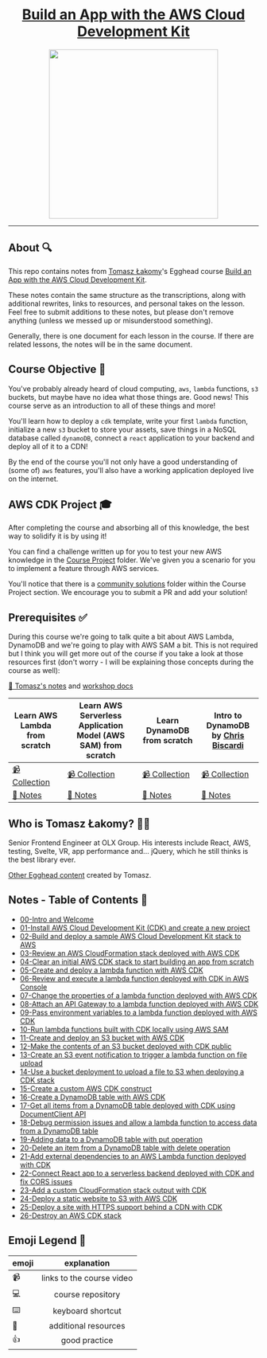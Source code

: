 <h1 align="center"><a href="https://egghead.io/courses/build-an-app-with-the-aws-cloud-development-kit?af=6p5abz">Build an App with the AWS Cloud Development Kit</a></h1>

<p align="center"><img src="https://d2eip9sf3oo6c2.cloudfront.net/series/square_covers/000/000/450/full/EGH_AWS-TS.png" width="340"></p>

---

## About 🔍

This repo contains notes from [Tomasz Łakomy](https://twitter.com/tlakomy)'s Egghead course [Build an App with the AWS Cloud Development Kit](https://egghead.io/courses/build-an-app-with-the-aws-cloud-development-kit?af=6p5abz).

These notes contain the same structure as the transcriptions, along with additional rewrites, links to resources, and personal takes on the lesson. Feel free to submit additions to these notes, but please don't remove anything (unless we messed up or misunderstood something).

Generally, there is one document for each lesson in the course. If there are related lessons, the notes will be in the same document.

## Course Objective 💪

You've probably already heard of cloud computing, `aws`, `lambda` functions, `s3` buckets, but maybe have no idea what those things are. Good news! This course serve as an introduction to all of these things and more!

You'll learn how to deploy a `cdk` template, write your first `lambda` function, initialize a new `s3` bucket to store your assets, save things in a NoSQL database called `dynamoDB`, connect a `react` application to your backend and deploy all of it to a CDN!

By the end of the course you'll not only have a good understanding of (some of) `aws` features, you'll also have a working application deployed live on the internet.

## AWS CDK Project 🎓

After completing the course and absorbing all of this knowledge, the best way to solidify it is by using it!

You can find a challenge written up for you to test your new AWS knowledge in the [Course Project](./course-project/README.md) folder. We've given you a scenario for you to implement a feature through AWS services.

You'll notice that there is a [community solutions](./course-project/community-solutions.md) folder within the Course Project section. We encourage you to submit a PR and add your solution!

## Prerequisites ✅
During this course we're going to talk quite a bit about AWS Lambda, DynamoDB and we're going to play with AWS SAM a bit. This is not required but I think you will get more out of the course if you take a look at those resources first (don't worry - I will be explaining those concepts during the course as well):

[🤔 Tomasz's notes](https://gist.github.com/tlakomy/f1312ec1fd092ece75a0f72403235fc8) and [workshop docs](https://github.com/tlakomy/egghead-aws-cdk-workshop/tree/master/docs)

| Learn AWS Lambda from scratch                                                             | Learn AWS Serverless Application Model (AWS SAM) from scratch                                                                     | Learn DynamoDB from scratch                                                                 | Intro to DynamoDB by [Chris Biscardi](https://egghead.io/instructors/chris-biscardi?af=6p5abz) |
|-------------------------------------------------------------------------------------------|-----------------------------------------------------------------------------------------------------------------------------------|---------------------------------------------------------------------------------------------|------------------------------------------------------------------------------------------------|
| [📹 Collection](https://egghead.io/playlists/learn-aws-lambda-from-scratch-d29d?af=6p5abz) | [📹 Collection](https://egghead.io/playlists/learn-aws-serverless-application-model-aws-sam-framework-from-scratch-baf9?af=6p5abz) | [📹 Collection](https://egghead.io/playlists/learn-aws-dynamodb-from-scratch-21c3?af=6p5abz) | [📹 Collection](https://egghead.io/playlists/learn-aws-dynamodb-from-scratch-21c3?af=6p5abz)    |
| [🤔 Notes](https://github.com/theianjones/egghead.io_learn_aws_lambda_from_scratch)        |                                       [🤔 Notes](https://github.com/eggheadio-projects/build-serverless-applications-with-aws-sam) |            [🤔 Notes](https://github.com/eggheadio-projects/learn-aws-dynamodb-from-scratch) |                             [🤔 Notes](https://github.com/eggheadio-projects/intro-to-dynamodb) |

## Who is Tomasz Łakomy? 👨‍💻

Senior Frontend Engineer at OLX Group. His interests include React, AWS, testing, Svelte, VR, app performance and... jQuery, which he still thinks is the best library ever.

[Other Egghead content](https://egghead.io/instructors/tomasz-lakomy) created by Tomasz.

## Notes - Table of Contents 📜

- [00-Intro and Welcome](/notes/00-intro-and-welcome.md)
- [01-Install AWS Cloud Development Kit (CDK) and create a new project](/notes/01-install-aws-cloud-development-kit-cdk-and-create-a-new-project.md)
- [02-Build and deploy a sample AWS Cloud Development Kit stack to AWS](/notes/02-build-and-deploy-a-sample-aws-cloud-development-kit-stack-to-aws.md)
- [03-Review an AWS CloudFormation stack deployed with AWS CDK](/notes/03-review-an-aws-cloud-formation-stack-deployed-with-aws-cdk.md)
- [04-Clear an initial AWS CDK stack to start building an app from scratch](/notes/04-clear-an-initial-aws-cdk-stack-to-start-building-an-app-from-scratch.md)
- [05-Create and deploy a lambda function with AWS CDK](/notes/05-create-and-deploy-a-lambda-function-with-aws-cdk.md)
- [06-Review and execute a lambda function deployed with CDK in AWS Console](/notes/06-review-and-execute-a-lambda-function-deployed-with-cdk-in-aws-console.md)
- [07-Change the properties of a lambda function deployed with AWS CDK](/notes/07-change-the-properties-of-a-lambda-function-deployed-with-aws-cdk.md)
- [08-Attach an API Gateway to a lambda function deployed with AWS CDK](/notes/08-attach-an-api-gateway-to-a-lambda-function-deployed-with-aws-cdk.md)
- [09-Pass environment variables to a lambda function deployed with AWS CDK](/notes/09-pass-environment-variables-to-a-lambda-function-deployed-with-aws-cdk.md)
- [10-Run lambda functions built with CDK locally using AWS SAM](/notes/10-run-lambda-functions-built-with-cdk-locally-using-aws-sam.md)
- [11-Create and deploy an S3 bucket with AWS CDK](/notes/11-create-and-deploy-an-s3-bucket-with-aws-cdk.md)
- [12-Make the contents of an S3 bucket deployed with CDK public](/notes/12-make-the-contents-of-an-s3-bucket-deployed-with-cdk-public.md)
- [13-Create an S3 event notification to trigger a lambda function on file upload](/notes/13-create-an-s3-event-notification-to-trigger-a-lambda-function-on-file-upload.md)
- [14-Use a bucket deployment to upload a file to S3 when deploying a CDK stack](/notes/14-use-a-bucket-deployment-to-upload-a-file-to-s3-when-deploying-a-cdk-stack.md)
- [15-Create a custom AWS CDK construct](/notes/15-create-a-custom-aws-cdk-construct.md)
- [16-Create a DynamoDB table with AWS CDK](/notes/16-create-a-dynamo-db-table-with-aws-cdk.md)
- [17-Get all items from a DynamoDB table deployed with CDK using DocumentClient API](/notes/17-get-all-items-from-a-dynamo-db-table-deployed-with-cdk-using-document-client-api.md)
- [18-Debug permission issues and allow a lambda function to access data from a DynamoDB table](/notes/18-debug-permission-issues-and-allow-a-lambda-function-to-access-data-from-a-dynamo-db-table.md)
- [19-Adding data to a DynamoDB table with put operation](/notes/19-adding-data-to-a-dynamo-db-table-with-put-operation.md)
- [20-Delete an item from a DynamoDB table with delete operation](/notes/20-delete-an-item-from-a-dynamo-db-table-with-delete-operation.md)
- [21-Add external dependencies to an AWS Lambda function deployed with CDK](/notes/21-add-external-dependencies-to-an-aws-lambda-function-deployed-with-cdk.md)
- [22-Connect React app to a serverless backend deployed with CDK and fix CORS issues](/notes/22-connect-react-app-to-a-serverless-backend-deployed-with-cdk-and-fix-cors-issues.md)
- [23-Add a custom CloudFormation stack output with CDK](/notes/23-add-a-custom-cloud-formation-stack-output-with-cdk.md)
- [24-Deploy a static website to S3 with AWS CDK](/notes/24-deploy-a-static-website-to-s3-with-aws-cdk.md)
- [25-Deploy a site with HTTPS support behind a CDN with CDK](/notes/25-deploy-a-site-with-https-support-behind-a-cdn-with-cdk.md)
- [26-Destroy an AWS CDK stack](/notes/26-destroy-an-aws-cdk-stack.md)

## Emoji Legend 🧠

| emoji| explanation              |
| -----|:------------------------:|
| 📹   | links to the course video|
| 💻   | course repository        |
| ⌨️    | keyboard shortcut        |
| 🤔   | additional resources     |
| 👍   | good practice            |